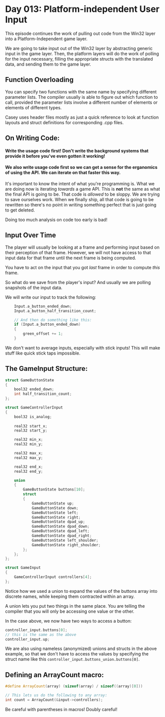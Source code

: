 # Day 013: Platform-independent User Input

This episode continues the work of pulling out code from the Win32 layer into a Platform-Independent game layer.

We are going to take input out of the Win32 layer by abstracting generic input in the game layer. Then, the platform layers will do the work of polling for the input necessary, filling the appropriate structs with the translated data, and sending them to the game layer.

## Function Overloading

You can specify two functions with the same name by specifying different parameter lists. The compiler usually is able to figure out which function to call, provided the parameter lists involve a different number of elements or elements of different types.

Casey uses header files mostly as just a quick reference to look at function layouts and struct definitions for corresponding .cpp files. 

## On Writing Code:

#### Write the usage code first! Don't write the background systems that provide it before you've even gotten it working!

#### We also write usage code first so we can get a sense for the erganomics of using the API. We can iterate on that faster this way.

It's important to know the intent of what you're programming is. What we are doing now is iterating *towards* a game API. This is __not__ the same as what the final API is going to be. That code is *allowed* to be sloppy. We are trying to save ourselves work. When we finally ship, all that code is going to be rewritten so there's no point in writing something perfect that is just going to get deleted.

Doing too much analysis on code too early is bad!

## Input Over Time

The player will usually be looking at a frame and performing input based on their perception of that frame. However, we will not have access to that input data for that frame until the next frame is being computed. 

You have to act on the input that you got *last* frame in order to compute *this* frame.

So what do we save from the player's input? And usually we are polling snapshots of the input data.

We will write our input to track the following:

```c++
    Input.a_button_ended_down;
    Input.a_button_half_transition_count;

    // And then do something like this:
    if (Input.a_button_ended_down)
    {
        green_offset += 1;
    }
```

We don't want to average inputs, especially with stick inputs! This will make stuff like quick stick taps impossible. 

## The GameInput Structure:

```c++
struct GameButtonState
{
    bool32 ended_down;
    int half_transition_count;
};

struct GameControllerInput
{
    bool32 is_analog;
    
    real32 start_x;
    real32 start_y;

    real32 min_x;
    real32 min_y;

    real32 max_x;
    real32 max_y;

    real32 end_x;
    real32 end_y;

    union
    {
        GameButtonState buttons[10];
        struct
        {
            GameButtonState up;
            GameButtonState down;
            GameButtonState left;
            GameButtonState right;
            GameButtonState dpad_up;
            GameButtonState dpad_down;
            GameButtonState dpad_left;
            GameButtonState dpad_right;
            GameButtonState left_shoulder;
            GameButtonState right_shoulder;
        };
    };
};

struct GameInput
{
    GameControllerInput controllers[4];
};
```

Notice how we used a union to expand the values of the buttons array into discrete names, while keeping them contracted within an array.

A union lets you put two things in the same place. You are telling the compiler that you will only be accessing one value or the other.

In the case above, we now have two ways to access a button:

```c++
controller_input.buttons[0];
// this is the same as the above
controller_input.up;
```

We are also using nameless (anonymized) unions and structs in the above example, so that we don't have to access the values by specifying the struct name like this `controller_input.buttons_union.buttons[0]`.

## Defining an ArrayCount macro:

```c++
#define ArrayCount(array) (sizeof(array) / sizeof((array)[0]))

// This lets us do the following to any array:
int count = ArrayCount(&input->controllers);
```

Be careful with parentheses in macros! Doubly careful!


